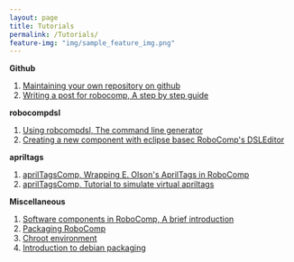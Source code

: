 ```yaml
---
layout: page
title: Tutorials
permalink: /Tutorials/
feature-img: "img/sample_feature_img.png"
---
```


**Github**

1. [Maintaining your own repository on github](http://robocomp.github.io/website/)
2. [Writing a post for robocomp, A step by step guide](http://robocomp.github.io/website/2015/05/23/post_on_webpage.html)

**robocompdsl**

1. [Using robcompdsl, The command line generator](http://robocomp.github.io/website/2015/05/23/robocompdsl.html)
2. [Creating a new component with eclipse basec RoboComp's DSLEditor](http://robocomp.github.io/website/2015/05/23/component_creation_with_DSLEditor.html)


**apriltags**

1. [aprilTagsComp, Wrapping E. Olson's AprilTags in RoboComp](http://robocomp.github.io/website/2015/05/23/apriltags.html)
2. [aprilTagsComp, Tutorial to simulate virtual apriltags](http://robocomp.github.io/website/2015/05/23/apritagstutorial.html)

**Miscellaneous**

1. [Software components in RoboComp, A brief introduction](http://robocomp.github.io/website/2015/05/23/components.html)
2. [Packaging RoboComp](http://robocomp.github.io/website/2015/05/23/packaging.html)
3. [Chroot environment](http://robocomp.github.io/website/2015/05/23/How_To_Make_Chroot_Environment.html)
4. [Introduction to debian packaging](http://robocomp.github.io/website/2015/05/23/Debian_packaging.html)




